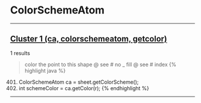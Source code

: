 # ColorSchemeAtom

***

## [Cluster 1 (ca, colorschemeatom, getcolor)](./1)
1 results
> color the point to this shape @ see # no _ fill @ see # index 
{% highlight java %}
401. ColorSchemeAtom ca = sheet.getColorScheme();
402. int schemeColor = ca.getColor(r);
{% endhighlight %}

***

